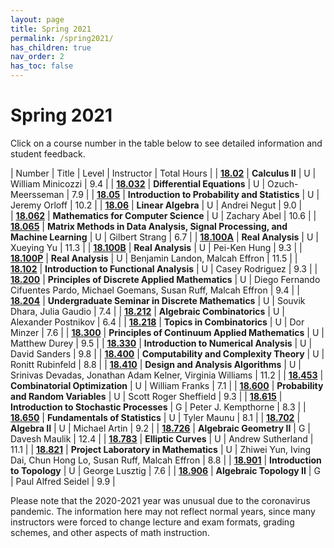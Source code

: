 ```yaml
---
layout: page
title: Spring 2021
permalink: /spring2021/
has_children: true
nav_order: 2
has_toc: false
---
```


# Spring 2021

Click on a course number in the table below to see detailed information and student feedback.

| Number                                   | Title                                                                        | Level | Instructor                                       | Total Hours |
| [**18.02**](/18.02-spring-2021.html)     | **Calculus II**                                                              | U     | William Minicozzi                                | 9.4         |
| [**18.032**](/18.032-spring-2021.html)   | **Differential Equations**                                                   | U     | Ozuch-Meersseman                                 | 7.9         |
| [**18.05**](/18.05-spring-2021.html)     | **Introduction to Probability and Statistics**                               | U     | Jeremy Orloff                                    | 10.2        |
| [**18.06**](/18.06-spring-2021.html)     | **Linear Algebra**                                                           | U     | Andrei Negut                                     | 9.0         |          
| [**18.062**](/18.062-spring-2021.html)   | **Mathematics for Computer Science**                                         | U     | Zachary Abel                                     | 10.6        |
| [**18.065**](/18.065-spring-2021.html)   | **Matrix Methods in Data Analysis, Signal Processing, and Machine Learning** | U     | Gilbert Strang                                   | 6.7         |
| [**18.100A**](/18.100A-spring-2021.html)  | **Real Analysis**                                                            | U     | Xueying Yu                                       | 11.3        |
| [**18.100B**](/18.100B-spring-2021.html)  | **Real Analysis**                                                            | U     | Pei-Ken Hung                                     | 9.3         |
| [**18.100P**](/18.100P-spring-2021.html)  | **Real Analysis**                                                            | U     | Benjamin Landon, Malcah Effron                   | 11.5        |
| [**18.102**](/18.102-spring-2021.html)   | **Introduction to Functional Analysis**                                      | U     | Casey Rodriguez                                   | 9.3         |
| [**18.200**](/18.200-spring-2021.html)   | **Principles of Discrete Applied Mathematics**                               | U     | Diego Fernando Cifuentes Pardo, Michael Goemans, Susan Ruff, Malcah Effron                        | 9.4         |
| [**18.204**](/18.204-spring-2021.html)   | **Undergraduate Seminar in Discrete Mathematics**                            | U     | Souvik Dhara, Julia Gaudio                       | 7.4         |
| [**18.212**](/18.212-spring-2021.html)   | **Algebraic Combinatorics**                                                  | U     | Alexander Postnikov                              | 6.4         |
| [**18.218**](/18.218-spring-2021.html)   | **Topics in Combinatorics**                                                  | U     | Dor Minzer                                       | 7.6         |
| [**18.300**](/18.300-spring-2021.html)   | **Principles of Continuum Applied Mathematics**                              | U     | Matthew Durey                                    | 9.5         |
| [**18.330**](/18.330-spring-2021.html)   | **Introduction to Numerical Analysis**                                       | U     | David Sanders                                    | 9.8         | 
| [**18.400**](/18.400-spring-2021.html)   | **Computability and Complexity Theory**                                      | U     | Ronitt Rubinfeld                                 | 8.8         |
| [**18.410**](/18.410-spring-2021.html)   | **Design and Analysis Algorithms**                                           | U     | Srinivas Devadas, Jonathan Adam Kelner, Virginia Williams                                | 11.2        | 
| [**18.453**](/18.453-spring-2021.html)   | **Combinatorial Optimization**                                               | U     | William Franks                                   | 7.1         |
| [**18.600**](/18.600-spring-2021.html)   | **Probability and Random Variables**                                         | U     | Scott Roger Sheffield                            | 9.3         |
| [**18.615**](/18.615-spring-2021.html)   | **Introduction to Stochastic Processes**                                     | G     | Peter J. Kempthorne                              | 8.3         | 
| [**18.650**](/18.650-spring-2021.html)   | **Fundamentals of Statistics**                                               | U     | Tyler Maunu                                      | 8.1         | 
| [**18.702**](/18.702-spring-2021.html)   | **Algebra II**                                                               | U     | Michael Artin                                    | 9.2         | 
| [**18.726**](/18.726-spring-2021.html)   | **Algebraic Geometry II**                                                    | G     | Davesh Maulik                                    | 12.4        |
| [**18.783**](/18.783-spring-2021.html)   | **Elliptic Curves**                                                          | U     | Andrew Sutherland                                | 11.1        | 
| [**18.821**](/18.821-spring-2021.html)   | **Project Laboratory in Mathematics**                                        | U     | Zhiwei Yun, Iving Dai, Chun Hong Lo, Susan Ruff, Malcah Effron                                    | 8.8         |
| [**18.901**](/18.901-spring-2021.html)   | **Introduction to Topology**                                                 | U     | George Lusztig                                   | 7.6         |
| [**18.906**](/18.906-spring-2021.html)   | **Algebraic Topology II**                                                    | G     | Paul Alfred Seidel                               | 9.9         |

<!-- | Number                                   | Title          | Level | Instructor     | Total Hours |
| :--------------------------------------- | :------------- | :---- | -------------- | ----------- |
| [**18.100B**](/18.100B-spring-2021.html) | **Analysis I** | U     | Tobias Colding | 8.9         |
| [**18.100B**](/18.100B-spring-2021.html) | **Analysis I** | U     | Tobias Colding | 8.9         |
| [**18.100B**](/18.100B-spring-2021.html) | **Analysis I** | U     | Tobias Colding | 8.9         |
| [**18.100B**](/18.100B-spring-2021.html) | **Analysis I** | U     | Tobias Colding | 8.9         |
| [**18.100B**](/18.100B-spring-2021.html) | **Analysis I** | U     | Tobias Colding | 8.9         |
| [**18.100B**](/18.100B-spring-2021.html) | **Analysis I** | U     | Tobias Colding | 8.9         |
| [**18.100B**](/18.100B-spring-2021.html) | **Analysis I** | U     | Tobias Colding | 8.9         |
| [**18.100B**](/18.100B-spring-2021.html) | **Analysis I** | U     | Tobias Colding | 8.9         |
| [**18.100B**](/18.100B-spring-2021.html) | **Analysis I** | U     | Tobias Colding | 8.9         |
| [**18.100B**](/18.100B-spring-2021.html) | **Analysis I** | U     | Tobias Colding | 8.9         |
| [**18.100B**](/18.100B-spring-2021.html) | **Analysis I** | U     | Tobias Colding | 8.9         |
| [**18.100B**](/18.100B-spring-2021.html) | **Analysis I** | U     | Tobias Colding | 8.9         | -->

<!-- _For a PDF version of this semester's underground guide, click [**here**](/assets/files/Underground_Guide_Fall2020.pdf)._ -->

Please note that the 2020-2021 year was unusual due to the coronavirus pandemic. The information here may not reflect normal years, since many instructors were forced to change lecture and exam formats, grading schemes, and other aspects of math instruction.
